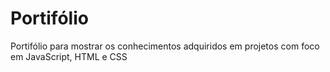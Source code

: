 # Portifólio
 
 Portifólio para mostrar os conhecimentos adquiridos em projetos com foco em JavaScript, HTML e CSS
